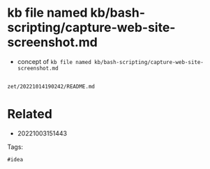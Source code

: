 # kb file named kb/bash-scripting/capture-web-site-screenshot.md

- concept of `kb file named kb/bash-scripting/capture-web-site-screenshot.md`

```
```

` zet/20221014190242/README.md `

# Related

- 20221003151443

Tags:

    #idea

